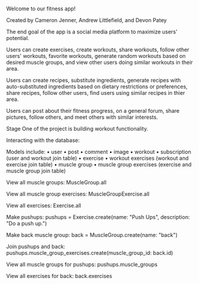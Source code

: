 Welcome to our fitness app!

Created by Cameron Jenner, Andrew Littlefield, and Devon Patey


The end goal of the app is a social media platform to maximize users' potential.

Users can create exercises, create workouts, share workouts, follow other users' workouts, favorite workouts, generate random workouts based on desired muscle groups, and view other users doing similar workouts in their area.

Users can create recipes, substitute ingredients, generate recipes with auto-substituted ingredients based on dietary restrictions or preferences, share recipes, follow other users, find users using similar recipes in thier area.

Users can post about their fitness progress, on a general forum, share pictures, follow others, and meet others with similar interests.


Stage One of the project is building workout functionality.





Interacting with the database: 

Models include: 
• user
• post
• comment
• image
• workout
• subscription (user and workout join table)
• exercise
• workout exercises (workout and exercise join table)
• muscle group
• muscle group exercises (exercise and muscle group join table)

View all muscle groups:
MuscleGroup.all

View all muscle group exercises:
MuscleGroupExercise.all

View all exercises:
Exercise.all

Make pushups:
pushups = Exercise.create(name: "Push Ups", description: "Do a push up.")

Make back muscle group:
back = MuscleGroup.create(name: "back")

Join pushups and back:
pushups.muscle_group_exercises.create(muscle_group_id: back.id)

View all muscle groups for pushups:
pushups.muscle_groups

View all exercises for back:
back.exercises
